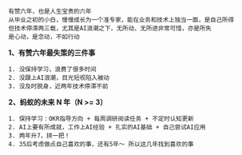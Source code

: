 
	有赞六年，也是人生宝贵的六年
	从毕业之初的小白，慢慢成长为一个准专家，能在业务和技术上独当一面，是自己所得
	但技术停滞两三载，尤其是AI浪潮之下，无所动、无所进非常可惜，亦是所失
	是心动，是念动，不如行动


**1、有赞六年最失策的三件事**

	1. 没保持学习，浪费了很多时间
	2. 没跟上AI浪潮，目光短视陷入被动
	3. 没及时脱身，近两年技术停滞不前


**2、蚂蚁的未来 N 年（N >= 3）**

	1. 保持学习：OKR指导方向 + 每周调研阅读任务 + 不定时认知更新
	2. AI上要有所成就，工作上AI经验 + 扎实的AI基础 + 自己尝试AI应用
	3. 两年升7，拼一把！
	4. 35后考虑做点自己喜欢的事，还有5年～ 所以这几年找到喜欢的事
